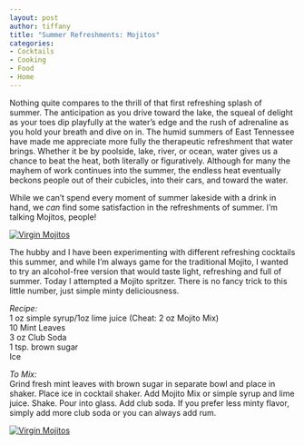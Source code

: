 ```yaml
---
layout: post
author: tiffany
title: "Summer Refreshments: Mojitos"
categories: 
- Cocktails
- Cooking
- Food
- Home
---
```


Nothing quite compares to the thrill of that first refreshing splash of summer. The anticipation as you drive toward the lake, the squeal of delight as your toes dip playfully at the water’s edge and the rush of adrenaline as you hold your breath and dive on in. The humid summers of East Tennessee have made me appreciate more fully the therapeutic refreshment that water brings. Whether it be by poolside, lake, river, or ocean, water gives us a chance to beat the heat, both literally or figuratively. Although for many the mayhem of work continues into the summer, the endless heat eventually beckons people out of their cubicles, into their cars, and toward the water.

While we can’t spend every moment of summer lakeside with a drink in hand, we _can_ find some satisfaction in the refreshments of summer. I’m talking Mojitos, people!

[![Virgin Mojitos](jekyll_uploads/2013/06/DSC_0036-575x411.jpg)](http://www.sweetpeonies.com/2013/06/summer-refreshments-mojitos/dsc_0036-2/)

The hubby and I have been experimenting with different refreshing cocktails this summer, and while I’m always game for the traditional Mojito, I wanted to try an alcohol-free version that would taste light, refreshing and full of summer. Today I attempted a Mojito spritzer. There is no fancy trick to this little number, just simple minty deliciousness.

_Recipe:_  
1 oz simple syrup/1oz lime juice (Cheat: 2 oz Mojito Mix)  
10 Mint Leaves  
3 oz Club Soda  
1 tsp. brown sugar  
Ice

_To Mix:_  
Grind fresh mint leaves with brown sugar in separate bowl and place in shaker. Place ice in cocktail shaker. Add Mojito Mix or simple syrup and lime juice. Shake. Pour into glass. Add club soda. If you prefer less minty flavor, simply add more club soda or you can always add rum.

[![Virgin Mojitos](jekyll_uploads/2013/06/DSC_0023-575x865.jpg)](http://www.sweetpeonies.com/2013/06/summer-refreshments-mojitos/dsc_0023-2/)